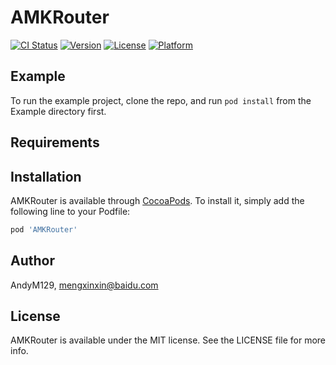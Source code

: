 # AMKRouter

[![CI Status](https://img.shields.io/travis/AndyM129/AMKRouter.svg?style=flat)](https://travis-ci.org/AndyM129/AMKRouter)
[![Version](https://img.shields.io/cocoapods/v/AMKRouter.svg?style=flat)](https://cocoapods.org/pods/AMKRouter)
[![License](https://img.shields.io/cocoapods/l/AMKRouter.svg?style=flat)](https://cocoapods.org/pods/AMKRouter)
[![Platform](https://img.shields.io/cocoapods/p/AMKRouter.svg?style=flat)](https://cocoapods.org/pods/AMKRouter)

## Example

To run the example project, clone the repo, and run `pod install` from the Example directory first.

## Requirements

## Installation

AMKRouter is available through [CocoaPods](https://cocoapods.org). To install
it, simply add the following line to your Podfile:

```ruby
pod 'AMKRouter'
```

## Author

AndyM129, mengxinxin@baidu.com

## License

AMKRouter is available under the MIT license. See the LICENSE file for more info.
